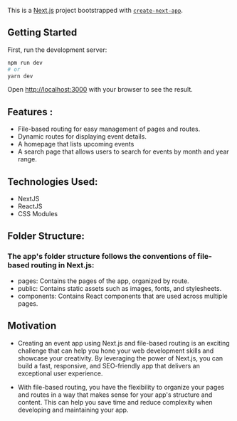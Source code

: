 This is a [Next.js](https://nextjs.org/) project bootstrapped with [`create-next-app`](https://github.com/vercel/next.js/tree/canary/packages/create-next-app).

## Getting Started

First, run the development server:

```bash
npm run dev
# or
yarn dev
```

Open [http://localhost:3000](http://localhost:3000) with your browser to see the result.

## Features :
- File-based routing for easy management of pages and routes.
- Dynamic routes for displaying event details.
- A homepage that lists upcoming events
- A search page that allows users to search for events by month and year range.

## Technologies Used:
 - NextJS
 - ReactJS
 - CSS Modules

## Folder Structure:
 ### The app's folder structure follows the conventions of file-based routing in Next.js:
 - pages: Contains the pages of the app, organized by route.
 - public: Contains static assets such as images, fonts, and stylesheets.
 - components: Contains React components that are used across multiple pages.
 
## Motivation
  - Creating an event app using Next.js and file-based routing is an exciting challenge that can help you hone your web development skills and showcase your creativity. By leveraging the power of Next.js, you can build a fast, responsive, and SEO-friendly app that delivers an exceptional user experience.

  - With file-based routing, you have the flexibility to organize your pages and routes in a way that makes sense for your app's structure and content. This can help you save time and reduce complexity when developing and maintaining your app.
